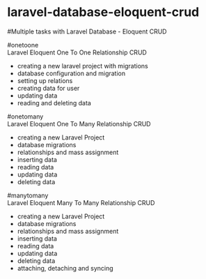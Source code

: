 # laravel-database-eloquent-crud
#Multiple tasks with Laravel Database - Eloquent CRUD


#onetoone  
Laravel Eloquent One To One Relationship CRUD

- creating a new laravel project with migrations
- database configuration and migration
- setting up relations
- creating data for user
- updating data
- reading and deleting data


#onetomany  
Laravel Eloquent One To Many Relationship CRUD

- creating a new Laravel Project
- database migrations
- relationships and mass assignment
- inserting data
- reading data
- updating data
- deleting data


#manytomany  
Laravel Eloquent Many To Many Relationship CRUD  

- creating a new Laravel Project
- database migrations
- relationships and mass assignment
- inserting data
- reading data
- updating data
- deleting data
- attaching, detaching and syncing